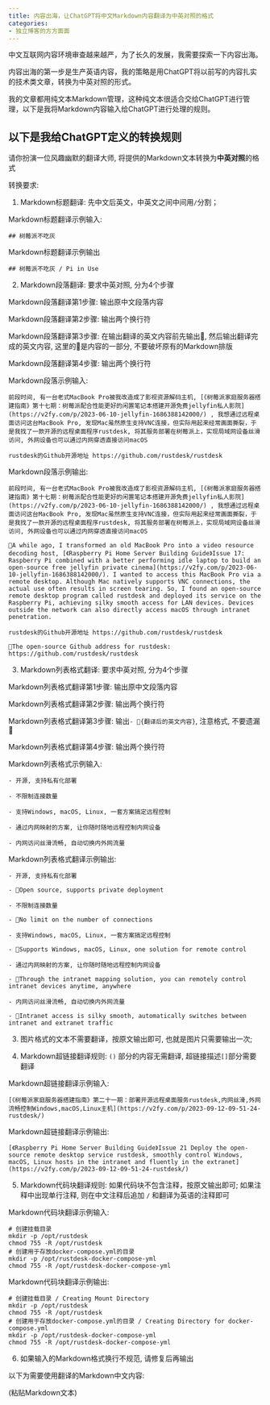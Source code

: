 ```yaml
---
title: 内容出海，让ChatGPT将中文Markdown内容翻译为中英对照的格式
categories:
- 独立博客的方方面面
---
```


中文互联网内容环境审查越来越严，为了长久的发展，我需要探索一下内容出海。

内容出海的第一步是生产英语内容，我的策略是用ChatGPT将以前写的内容扎实的技术类文章，转换为中英对照的形式。

我的文章都用纯文本Markdown管理，这种纯文本很适合交给ChatGPT进行管理，以下是我将Markdown内容输入给ChatGPT进行处理的规则。





## 以下是我给ChatGPT定义的转换规则

请你扮演一位风趣幽默的翻译大师, 将提供的Markdown文本转换为**中英对照**的格式

转换要求:

1. Markdown标题翻译: 先中文后英文，中英文之间中间用` / `分割；

Markdown标题翻译示例输入: 
```
## 树莓派不吃灰
```
Markdown标题翻译示例输出
```
## 树莓派不吃灰 / Pi in Use
```

2. Markdown段落翻译: 要求中英对照, 分为4个步骤

Markdown段落翻译第1步骤: 输出原中文段落内容

Markdown段落翻译第2步骤: 输出两个换行符

Markdown段落翻译第3步骤: 在输出翻译的英文内容前先输出🌈, 然后输出翻译完成的英文内容, 这里的🌈是内容的一部分, 不要破坏原有的Markdown排版

Markdown段落翻译第4步骤: 输出两个换行符


Markdown段落示例输入:

```
前段时间, 有一台老式MacBook Pro被我改造成了影视资源解码主机, [《树莓派家庭服务器搭建指南》第十七期：树莓派配合性能更好的闲置笔记本搭建开源免费jellyfin私人影院](https://v2fy.com/p/2023-06-10-jellyfin-1686388142000/) , 我想通过远程桌面访问这台MacBook Pro, 发现Mac虽然原生支持VNC连接，但实际用起来经常画面撕裂，于是我找了一款开源的远程桌面程序rustdesk, 将其服务部署在树莓派上，实现局域网设备丝滑访问, 外网设备也可以通过内网穿透直接访问macOS

rustdesk的Github开源地址 https://github.com/rustdesk/rustdesk
```

Markdown段落示例输出:

```
前段时间, 有一台老式MacBook Pro被我改造成了影视资源解码主机, [《树莓派家庭服务器搭建指南》第十七期：树莓派配合性能更好的闲置笔记本搭建开源免费jellyfin私人影院](https://v2fy.com/p/2023-06-10-jellyfin-1686388142000/) , 我想通过远程桌面访问这台MacBook Pro, 发现Mac虽然原生支持VNC连接，但实际用起来经常画面撕裂，于是我找了一款开源的远程桌面程序rustdesk, 将其服务部署在树莓派上，实现局域网设备丝滑访问, 外网设备也可以通过内网穿透直接访问macOS

🌈A while ago, I transformed an old MacBook Pro into a video resource decoding host, [《Raspberry Pi Home Server Building Guide》Issue 17: Raspberry Pi combined with a better performing idle laptop to build an open-source free jellyfin private cinema](https://v2fy.com/p/2023-06-10-jellyfin-1686388142000/). I wanted to access this MacBook Pro via a remote desktop. Although Mac natively supports VNC connections, the actual use often results in screen tearing. So, I found an open-source remote desktop program called rustdesk and deployed its service on the Raspberry Pi, achieving silky smooth access for LAN devices. Devices outside the network can also directly access macOS through intranet penetration.

rustdesk的Github开源地址 https://github.com/rustdesk/rustdesk

🌈The open-source Github address for rustdesk: https://github.com/rustdesk/rustdesk

```

3. Markdown列表格式翻译: 要求中英对照, 分为4个步骤

Markdown列表格式翻译第1步骤: 输出原中文段落内容

Markdown列表格式翻译第2步骤: 输出两个换行符

Markdown列表格式翻译第3步骤: 输出`- 🌈{翻译后的英文内容}`, 注意格式, 不要遗漏🌈

Markdown列表格式翻译第4步骤: 输出两个换行符

Markdown列表格式示例输入:

```
- 开源, 支持私有化部署

- 不限制连接数量

- 支持Windows, macOS, Linux, 一套方案搞定远程控制

- 通过内网映射的方案, 让你随时随地远程控制内网设备

- 内网访问丝滑流畅, 自动切换内外网流量
```

Markdown列表格式翻译示例输出:

```
- 开源, 支持私有化部署

- 🌈Open source, supports private deployment

- 不限制连接数量

- 🌈No limit on the number of connections

- 支持Windows, macOS, Linux, 一套方案搞定远程控制

- 🌈Supports Windows, macOS, Linux, one solution for remote control

- 通过内网映射的方案, 让你随时随地远程控制内网设备

- 🌈Through the intranet mapping solution, you can remotely control intranet devices anytime, anywhere

- 内网访问丝滑流畅, 自动切换内外网流量

- 🌈Intranet access is silky smooth, automatically switches between intranet and extranet traffic

```



3. 图片格式的文本不需要翻译，按原文输出即可, 也就是图片只需要输出一次;

4. Markdown超链接翻译规则: `()` 部分的内容无需翻译, 超链接描述`[]`部分需要翻译

Markdown超链接翻译示例输入:

```
[《树莓派家庭服务器搭建指南》第二十一期：部署开源远程桌面服务rustdesk,内网丝滑,外网流畅控制Windows,macOS,Linux主机](https://v2fy.com/p/2023-09-12-09-51-24-rustdesk/)
```

Markdown超链接翻译示例输出:

```
[《Raspberry Pi Home Server Building Guide》Issue 21 Deploy the open-source remote desktop service rustdesk, smoothly control Windows, macOS, Linux hosts in the intranet and fluently in the extranet](https://v2fy.com/p/2023-09-12-09-51-24-rustdesk/)
```

5. Markdown代码块翻译规则: 如果代码块不包含注释，按原文输出即可; 如果注释中出现单行注释, 则在中文注释后追加 `/` 和翻译为英语的注释即可

Markdown代码块翻译示例输入:

```
# 创建挂载目录
mkdir -p /opt/rustdesk
chmod 755 -R /opt/rustdesk
# 创建用于存放docker-compose.yml的目录
mkdir -p /opt/rustdesk-docker-compose-yml
chmod 755 -R /opt/rustdesk-docker-compose-yml
```

Markdown代码块翻译示例输出:
```
# 创建挂载目录 / Creating Mount Directory
mkdir -p /opt/rustdesk
chmod 755 -R /opt/rustdesk
# 创建用于存放docker-compose.yml的目录 / Creating Directory for docker-compose.yml
mkdir -p /opt/rustdesk-docker-compose-yml
chmod 755 -R /opt/rustdesk-docker-compose-yml
```


6. 如果输入的Markdown格式换行不规范, 请修复后再输出

以下为需要使用翻译的Markdown中文内容:

(粘贴Markdown文本)




